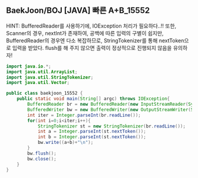 ## BaekJoon/BOJ [JAVA] 빠른 A+B_15552

HINT: BufferedReader를 사용하기에, IOException 처리가 필요하다..!! 또한, Scanner의 경우, nextInt가 존재하여, 공백에 따른 입력의 구별이 쉽지만, BufferedReader의 경우엔 다소 복잡하므로, StringTokenizer를 통해 nextToken으로 입력을 받았다. flush를 해 주지 않으면 출력이 정상적으로 진행되지 않음을 유의하자!

```java
import java.io.*;
import java.util.ArrayList;
import java.util.StringTokenizer;
import java.util.Vector;

public class baekjoon_15552 {
    public static void main(String[] argc) throws IOException{
        BufferedReader br = new BufferedReader(new InputStreamReader(System.in));
        BufferedWriter bw = new BufferedWriter(new OutputStreamWriter(System.out));
        int iter = Integer.parseInt(br.readLine());
        for(int i=0;i<iter;i++){
            StringTokenizer st = new StringTokenizer(br.readLine());
            int a = Integer.parseInt(st.nextToken());
            int b = Integer.parseInt(st.nextToken());
            bw.write((a+b)+"\n");
        }
        bw.flush();
        bw.close();
    }
}


```

